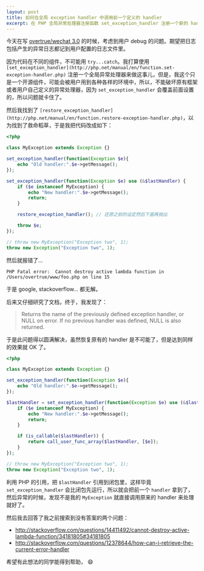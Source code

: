 ```yaml
---
layout: post
title: 如何在全局 exception handler 中调用前一个定义的 handler
excerpt: 在 PHP 全局异常处理器注册函数 set_exception_handler 注册一个新的 handler 之前备份前一个 handler， 并调用它来处理非自己业务的异常
---
```


今天在写 [overtrue/wechat 3.0](https://github.com/overtrue/wechat/tree/3.0) 的时候，考虑到用户 debug 的问题。期望把日志包括产生的异常日志都记到用户配置的日志文件里。

因为代码在不同的组件，不可能用 `try...catch`。我打算使用 `[set_exception_handler](http://php.net/manual/en/function.set-exception-handler.php)` 注册一个全局异常处理器来做这事儿，但是，我这个只是一个开源组件，可能会被用户用到各种各样的环境中，所以，不能破坏原有框架或者用户自己定义的异常处理器，因为 `set_exception_handler` 会覆盖前面设置的，所以问题就卡住了。

然后我找到了 `[restore_exception_handler](http://php.net/manual/en/function.restore-exception-handler.php)`，以为找到了救命稻草，于是我把代码改成如下：

```php
<?php

class MyException extends Exception {}

set_exception_handler(function(Exception $e){
    echo "Old handler:".$e->getMessage();
});

set_exception_handler(function(Exception $e) use (&$lastHandler) {
    if ($e instanceof MyException) {
        echo "New handler:".$e->getMessage();
        return;
    }

    restore_exception_handler(); // 还原之前的设定然后下面再抛出

    throw $e;
});

// throw new MyException("Exception two", 1);
throw new Exception("Exception two", 1);
```
然后就报错了...

```
PHP Fatal error:  Cannot destroy active lambda function in /Users/overtrue/www/foo.php on line 15
```

于是 google, stackoverflow... 都无解。

后来又仔细研究了文档，终于，我发现了：

> Returns the name of the previously defined exception handler, or NULL on error. If no previous handler was defined, NULL is also returned.

于是此问题得以圆满解决，虽然恢复原有的 handler 是不可能了，但是达到同样的效果就 OK 了。

```php
<?php

class MyException extends Exception {}

set_exception_handler(function(Exception $e){
    echo "Old handler:".$e->getMessage();
});

$lastHandler = set_exception_handler(function(Exception $e) use (&$lastHandler) {
    if ($e instanceof MyException) {
        echo "New handler:".$e->getMessage();
        return;
    }

    if (is_callable($lastHandler)) {
        return call_user_func_array($lastHandler, [$e]);
    }
});

// throw new MyException("Exception two", 1);
throw new Exception("Exception two", 1);
```
利用 PHP 的引用，把 `$lastHandler` 引用到闭包里，这样毕竟 `set_exception_handler` 会比闭包先运行，所以就会把前一个 `handler` 拿到了，然后异常的时候，发现不是我的 `MyException` 就直接调用原来的 handler 来处理就好了。

然后我去回答了我之前搜索到没有答案的两个问题：

- http://stackoverflow.com/questions/14411492/cannot-destroy-active-lambda-function/34181805#34181805
- http://stackoverflow.com/questions/12378644/how-can-i-retrieve-the-current-error-handler

希望有此想法的同学能得到帮助， :smile:
